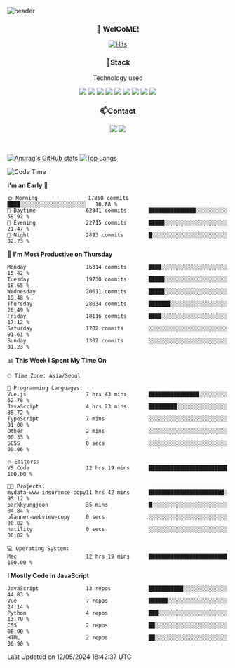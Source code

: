 ![header](https://capsule-render.vercel.app/api?type=waving&color=gradient&height=200&text=Kyungjoon&fontAlign=70&fontAlignY=40&animation=twinkling)

<h3 align="center">👋 WelCoME!</h3>

<div align=center>
  
[![Hits](https://hits.seeyoufarm.com/api/count/incr/badge.svg?url=https%3A%2F%2Fgithub.com%2Fuvula6921&count_bg=%2322BAC9&title_bg=%23827F7F&icon=iconify.svg&icon_color=%2325A27F&title=visits&edge_flat=false)](https://hits.seeyoufarm.com)
  
</div>
<h3 align="center">📌Stack</h3>
<p align="center">Technology used</p>
<div align="center"><img src="https://img.shields.io/badge/HTML5-E34F26?style=flat-square&logo=HTML5&logoColor=white"></img> <img src="https://img.shields.io/badge/CSS3-0A84FF?style=flat-square&logo=CSS3&logoColor=white"></img> <img src="https://img.shields.io/badge/JavaScript-FFCD11?style=flat-square&logo=JavaScript&logoColor=white"></img> <img src="https://img.shields.io/badge/React-00BCF6?style=flat-square&logo=React&logoColor=white"></img> <img src="https://img.shields.io/badge/jQuery-3655FF?style=flat-square&logo=jQuery&logoColor=white"></img> <img src="https://img.shields.io/badge/Ruby-E0115F?style=flat-square&logo=Ruby&logoColor=white"></img> <img src="https://img.shields.io/badge/Python-4B8BBE?style=flat-square&logo=Python&logoColor=white"></img> <img src="https://img.shields.io/badge/Vue-4FC08D?style=flat-square&logo=Vue.js&logoColor=white"></img> <img src="https://img.shields.io/badge/Nuxt-00DC82?style=flat-square&logo=Nuxt.js&logoColor=white"></img></div>

<h3 align="center">📫Contact</h3>
<div align="center"><a href="https://velog.io/@uvula6921/"><img src="https://img.shields.io/badge/Blog-20c997?style=flat-square&logo=V&logoColor=white"/></a> <a href="pkj6921@gmail.com"><img src="https://img.shields.io/badge/Gmail-EA4335?style=flat-square&logo=Gmail&logoColor=white"/></a></div>
<br>
<br>

[![Anurag's GitHub stats](https://github-readme-stats.vercel.app/api?username=uvula6921&hide=stars,issues&show_icons=true&count_private=true&theme=tokyonight)](https://github.com/anuraghazra/github-readme-stats)
[![Top Langs](https://github-readme-stats.vercel.app/api/top-langs/?username=uvula6921&hide=css,jupyter%20notebook,html&exclude_repo=uvula6921,uvula6921.github.io&layout=compact&langs_count=8)](https://github.com/anuraghazra/github-readme-stats)

<!--START_SECTION:waka-->
![Code Time](http://img.shields.io/badge/Code%20Time-2%2C265%20hrs%2011%20mins-blue)

**I'm an Early 🐤** 

```text
🌞 Morning                17860 commits       ████░░░░░░░░░░░░░░░░░░░░░   16.88 % 
🌆 Daytime                62341 commits       ███████████████░░░░░░░░░░   58.92 % 
🌃 Evening                22715 commits       █████░░░░░░░░░░░░░░░░░░░░   21.47 % 
🌙 Night                  2893 commits        █░░░░░░░░░░░░░░░░░░░░░░░░   02.73 % 
```
📅 **I'm Most Productive on Thursday** 

```text
Monday                   16314 commits       ████░░░░░░░░░░░░░░░░░░░░░   15.42 % 
Tuesday                  19730 commits       █████░░░░░░░░░░░░░░░░░░░░   18.65 % 
Wednesday                20611 commits       █████░░░░░░░░░░░░░░░░░░░░   19.48 % 
Thursday                 28034 commits       ███████░░░░░░░░░░░░░░░░░░   26.49 % 
Friday                   18116 commits       ████░░░░░░░░░░░░░░░░░░░░░   17.12 % 
Saturday                 1702 commits        ░░░░░░░░░░░░░░░░░░░░░░░░░   01.61 % 
Sunday                   1302 commits        ░░░░░░░░░░░░░░░░░░░░░░░░░   01.23 % 
```


📊 **This Week I Spent My Time On** 

```text
🕑︎ Time Zone: Asia/Seoul

💬 Programming Languages: 
Vue.js                   7 hrs 43 mins       ████████████████░░░░░░░░░   62.78 % 
JavaScript               4 hrs 23 mins       █████████░░░░░░░░░░░░░░░░   35.72 % 
TypeScript               7 mins              ░░░░░░░░░░░░░░░░░░░░░░░░░   01.00 % 
Other                    2 mins              ░░░░░░░░░░░░░░░░░░░░░░░░░   00.33 % 
SCSS                     0 secs              ░░░░░░░░░░░░░░░░░░░░░░░░░   00.06 % 

🔥 Editors: 
VS Code                  12 hrs 19 mins      █████████████████████████   100.00 % 

🐱‍💻 Projects: 
mydata-www-insurance-copy11 hrs 42 mins      ████████████████████████░   95.12 % 
parkkyungjoon            35 mins             █░░░░░░░░░░░░░░░░░░░░░░░░   04.84 % 
planner-webview-copy     0 secs              ░░░░░░░░░░░░░░░░░░░░░░░░░   00.02 % 
hatility                 0 secs              ░░░░░░░░░░░░░░░░░░░░░░░░░   00.02 % 

💻 Operating System: 
Mac                      12 hrs 19 mins      █████████████████████████   100.00 % 
```

**I Mostly Code in JavaScript** 

```text
JavaScript               13 repos            ███████████░░░░░░░░░░░░░░   44.83 % 
Vue                      7 repos             ██████░░░░░░░░░░░░░░░░░░░   24.14 % 
Python                   4 repos             ███░░░░░░░░░░░░░░░░░░░░░░   13.79 % 
CSS                      2 repos             ██░░░░░░░░░░░░░░░░░░░░░░░   06.90 % 
HTML                     2 repos             ██░░░░░░░░░░░░░░░░░░░░░░░   06.90 % 
```




 Last Updated on 12/05/2024 18:42:37 UTC
<!--END_SECTION:waka-->
